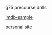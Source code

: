 g75 precourse drills

[imdb-sample](http://jmh-imdb-sample.surge.sh/)

[personal site](http://jmh-personal-site.surge.sh/)
